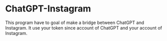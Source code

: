 # ChatGPT-Instagram
This program have to goal of make a bridge between ChatGPT and Instagram.
It use your token since account of ChatGPT and your account of Instagram.
